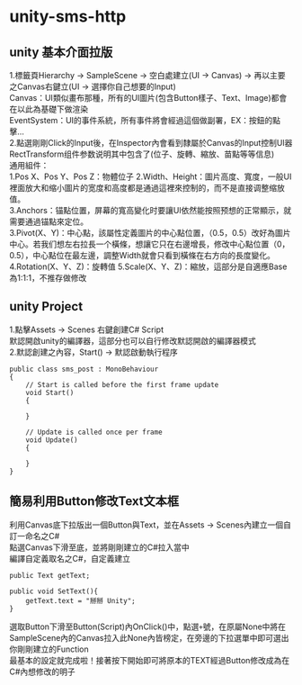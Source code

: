 # unity-sms-http
## unity 基本介面拉版
1.標籤頁Hierarchy -> SampleScene -> 空白處建立(UI -> Canvas) -> 再以主要之Canvas右鍵立(UI -> 選擇你自己想要的Input)    
Canvas：UI類似畫布那種，所有的UI圖片(包含Button樣子、Text、Image)都會在以此為基礎下做渲染        
EventSystem：UI的事件系統，所有事件將會經過這個做副署，EX：按鈕的點擊...         
2.點選剛剛Click的Input後，在Inspector內會看到隸屬於Canvas的Input控制UI器       
RectTransform组件参数说明其中包含了(位子、旋轉、縮放、苗點等等信息)             
通用組件：       
1.Pos X、Pos Y、Pos Z：物體位子
2.Width、Height：圖片高度、寬度，一般UI裡面放大和缩小圖片的宽度和高度都是通過這裡來控制的，而不是直接调整缩放值。                   
3.Anchors：锚點位置，屏幕的寬高變化时要讓UI依然能按照预想的正常顯示，就需要通過锚點來定位。           
3.Pivot(X、Y)：中心點，該屬性定義圖片的中心點位置，（0.5，0.5）改好為圖片中心。若我们想左右拉長一个橫條，想讓它只在右邊增長，修改中心點位置（0，0.5），中心點位在最左邊，調整Width就會只看到橫條在右方向的長度變化。       
4.Rotation(X、Y、Z)：旋轉值
5.Scale(X、Y、Z)：縮放，這部分是自適應Base為1:1:1，不推存做修改

## unity Project
1.點擊Assets -> Scenes 右鍵創建C# Script        
默認開啟unity的編譯器，這部分也可以自行修改默認開啟的編譯器模式   
2.默認創建之內容，Start() -> 默認啟動執行程序       
```
public class sms_post : MonoBehaviour
{
    // Start is called before the first frame update
    void Start()
    {
        
    }

    // Update is called once per frame
    void Update()
    {
        
    }
}
```

## 簡易利用Button修改Text文本框
利用Canvas底下拉版出一個Button與Text，並在Assets -> Scenes內建立一個自訂一命名之C#    
點選Canvas下滑至底，並將剛剛建立的C#拉入當中      
編譯自定義取名之C#，自定義建立
```
public Text getText;

public void SetText(){
    getText.text = "掰掰 Unity";
}

```
選取Button下滑至Button(Script)內OnClick()中，點選`+`號，在原屬None中將在SampleScene內的Canvas拉入此None內皆榜定，在旁邊的下拉選單中即可選出你剛剛建立的Function    
最基本的設定就完成啦！接著按下開始即可將原本的TEXT經過Button修改成為在C#內想修改的明子


